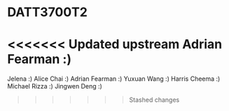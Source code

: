 # DATT3700T2

<<<<<<< Updated upstream
Adrian Fearman :)
=======
Jelena :)
Alice Chai :)
Adrian Fearman :)
Yuxuan Wang :)
Harris Cheema :)
Michael Rizza :)
Jingwen Deng :)
>>>>>>> Stashed changes
